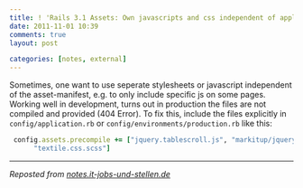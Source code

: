```yaml
---
title: ! 'Rails 3.1 Assets: Own javascripts and css independent of application manifest'
date: 2011-11-01 10:39
comments: true
layout: post

categories: [notes, external]
---
```

 Sometimes, one want to use seperate stylesheets or javascript independent of the asset-manifest, e.g. to only include specific js on some pages. Working well in development, turns out in production the files are not compiled and provided (404 Error).
 To fix this, include the files explicitly in ```config/application.rb``` or ```config/environments/production.rb``` like this:


```ruby
 config.assets.precompile += ["jquery.tablescroll.js", "markitup/jquery.markitup.js",
      "textile.css.scss"]
```


---
<i>Reposted from <a href='http://notes.it-jobs-und-stellen.de/notes/26' rel='canonical'>notes.it-jobs-und-stellen.de</a></i>
